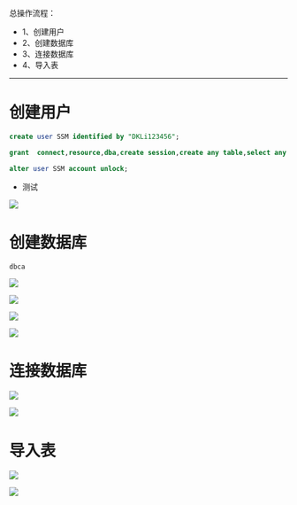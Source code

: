 总操作流程：
- 1、创建用户
- 2、创建数据库
- 3、连接数据库
- 4、导入表

***

# 创建用户

```sql
create user SSM identified by "DKLi123456";

grant  connect,resource,dba,create session,create any table,select any dictionary to SSM;

alter user SSM account unlock;
```

- 测试

![](image/2-1.png)


# 创建数据库

```
dbca
```

![](image/2-2.png)

![](image/2-3.png)

![](image/2-4.png)

![](image/2-5.png)

# 连接数据库

![](image/2-6.png)

![](image/2-7.png)


# 导入表

![](image/2-8.png)

![](image/2-9.png)